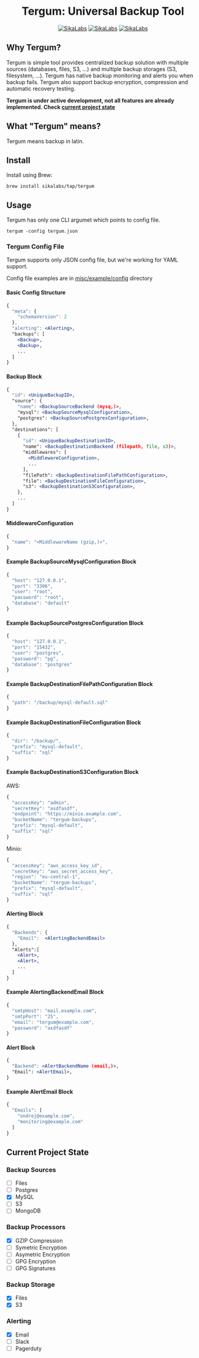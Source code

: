<p align="center">
  <h1 align="center">Tergum: Universal Backup Tool</h1>
  <p align="center">
    <a href="https://opensource.sikalabs.com"><img alt="SikaLabs" src="https://img.shields.io/badge/OPENSOURCE BY-SIKALABS-131480?style=for-the-badge"></a>
    <a href="https://sikalabs.com"><img alt="SikaLabs" src="https://img.shields.io/badge/-sikalabs.com-gray?style=for-the-badge"></a>
    <a href="mailto://opensource@sikalabs.com"><img alt="SikaLabs" src="https://img.shields.io/badge/-opensource@sikalabs.com-gray?style=for-the-badge"></a>
  </p>
</p>

## Why Tergum?

Tergum is simple tool provides centralized backup solution with multiple sources (databases, files, S3, ...) and multiple backup storages (S3, filesystem, ...). Tergum has native backup monitoring and alerts you when backup fails. Tergum also support backup encryption, compression and automatic recovery testing.

__Tergum is under active development, not all features are already implemented. Check [current project state](#current-project-state)__

## What "Tergum" means?

Tergum means backup in latin.

## Install

Install using Brew:

```
brew install sikalabs/tap/tergum
```

## Usage

Tergum has only one CLI argumet which points to config file.

```
tergum -config tergum.json
```

### Tergum Config File

Tergum supports only JSON config file, but we're working for YAML support.

Config file examples are in [misc/example/config](./misc/example/config) directory

#### Basic Config Structure

```jsx
{
  "meta": {
    "schemaVersion": 2
  },
  "alerting": <Alerting>,
  "backups": [
    <Backup>,
    <Backup>,
    ...
  ]
}
```

#### Backup Block

```jsx
{
  "id": <UniqueBackupID>,
  "source": {
    "name": <BackupSourceBackend (mysq,)>,
    "mysql": <BackupSourceMysqlConfiguration>,
    "postgres": <BackupSourcePostgresConfiguration>,
  },
  "destinations": [
    {
      "id": <UniqueBackupDestinationID>,
      "name": <BackupDestinationBackend (filepath, file, s3)>,
      "middlewares": [
        <MiddlewareConfiguration>,
        ...
      ],
      "filePath": <BackupDestinationFilePathConfiguration>,
      "file": <BackupDestinationFileConfiguration>,
      "s3": <BackupDestinationS3Configuration>,
    },
    ...
  ]
}
```

#### MiddlewareConfiguration

```jsx
{
  "name": "<MiddlewareName (gzip,)>",
}
```

#### Example BackupSourceMysqlConfiguration Block

```jsx
{
  "host": "127.0.0.1",
  "port": "3306",
  "user": "root",
  "password": "root",
  "database": "default"
}
```

#### Example BackupSourcePostgresConfiguration Block

```jsx
{
  "host": "127.0.0.1",
  "port": "15432",
  "user": "postgres",
  "password": "pg",
  "database": "postgres"
}
```

#### Example BackupDestinationFilePathConfiguration Block

```jsx
{
  "path": "/backup/mysql-default.sql"
}
```

#### Example BackupDestinationFileConfiguration Block

```jsx
{
  "dir": "/backup/",
  "prefix": "mysql-default",
  "suffix": "sql"
}
```

#### Example BackupDestinationS3Configuration Block

AWS:

```jsx
{
  "accessKey": "admin",
  "secretKey": "asdfasdf",
  "endpoint": "https://minio.example.com",
  "bucketName": "tergum-backups",
  "prefix": "mysql-default",
  "suffix": "sql"
}
```

Minio:

```jsx
{
  "accessKey": "aws_access_key_id",
  "secretKey": "aws_secret_access_key",
  "region": "eu-central-1",
  "bucketName": "tergum-backups",
  "prefix": "mysql-default",
  "suffix": "sql"
}
```

#### Alerting Block

```jsx
{
  "Backends": {
    "Email":  <AlertingBackendEmail>
  },
  "Alerts":[
    <Alert>,
    <Alert>,
    ...
  ]
}
```

#### Example AlertingBackendEmail Block

```jsx
{
  "smtpHost": "mail.example.com",
  "smtpPort": "25",
  "email": "tergum@example.com",
  "password": "asdfasdf"
}
```

#### Alert Block

```jsx
{
  "Backend": <AlertBackendName (email,)>,
  "Email": <AlertEmail>,
}
```


#### Example AlertEmail Block

```jsx
{
  "Emails": [
    "ondrej@example.com",
    "monitoring@example.com"
  ]
}
```

## Current Project State

### Backup Sources

- [ ] Files
- [ ] Postgres
- [x] MySQL
- [ ] S3
- [ ] MongoDB

### Backup Processors

- [x] GZIP Compression
- [ ] Symetric Encryption
- [ ] Asymetric Encryption
- [ ] GPG Encryption
- [ ] GPG Signatures

### Backup Storage

- [x] Files
- [x] S3

### Alerting

- [x] Email
- [ ] Slack
- [ ] Pagerduty
